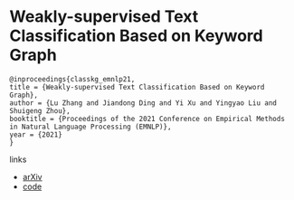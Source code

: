 # Weakly-supervised Text Classification Based on Keyword Graph

```
@inproceedings{classkg_emnlp21,
title = {Weakly-supervised Text Classification Based on Keyword Graph},
author = {Lu Zhang and Jiandong Ding and Yi Xu and Yingyao Liu and Shuigeng Zhou},
booktitle = {Proceedings of the 2021 Conference on Empirical Methods in Natural Language Processing (EMNLP)},
year = {2021}
}
```

links
- [arXiv](https://arxiv.org/abs/2110.02591)
- [code](https://github.com/zhanglu-cst/ClassKG)